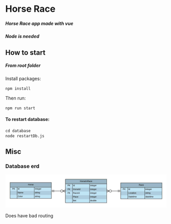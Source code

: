 # Horse Race

##### Horse Race app made with vue
##### Node is needed

## How to start
##### From root folder

Install packages:
```
npm install
```
Then run:
```
npm run start
```

#### To restart database:

```
cd database
node restartDb.js
```


## Misc

### Database erd

![alt text](https://github.com/kpoldr/HorseRacePraktika/blob/main/misc/HorseRace.jpeg?raw=true)

Does have bad routing 
